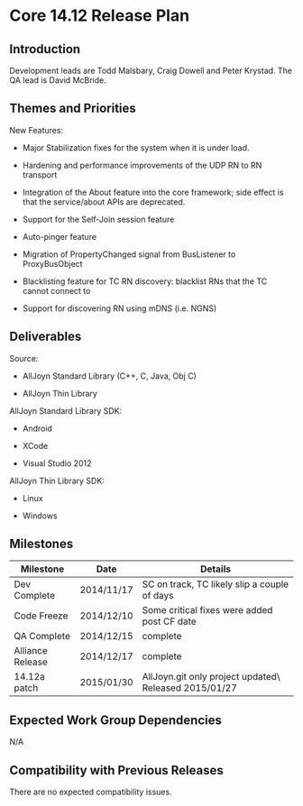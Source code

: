 # Core 14.12 Release Plan

## Introduction

Development leads are Todd Malsbary, Craig Dowell and Peter Krystad.  The QA lead is David McBride.

## Themes and Priorities

New Features:

*  Major Stabilization fixes for the system when it is under load.

*  Hardening and performance improvements of the UDP RN to RN transport

*  Integration of the About feature into the core framework; side effect is that the service/about APIs are deprecated.

*  Support for the Self-Join session feature

*  Auto-pinger feature

*  Migration of PropertyChanged signal from BusListener to ProxyBusObject

*  Blacklisting feature for TC RN discovery: blacklist RNs that the TC cannot connect to

*  Support for discovering RN using mDNS (i.e. NGNS) 


## Deliverables

Source:

*  AllJoyn Standard Library (C++, C, Java, Obj C)

*  AllJoyn Thin Library

AllJoyn Standard Library SDK:

*  Android

*  XCode 

*  Visual Studio 2012

AllJoyn Thin Library SDK:

*  Linux

*  Windows

## Milestones

 | Milestone        | Date       | Details                                                | 
 | ---------        | ----       | -------                                                | 
 | Dev Complete     | 2014/11/17 | SC on track, TC likely slip a couple of days           | 
 | Code Freeze      | 2014/12/10 | Some critical fixes were added post CF date            | 
 | QA Complete      | 2014/12/15 | complete                                               | 
 | Alliance Release | 2014/12/17 | complete                                               | 
 | 14.12a patch     | 2015/01/30 | AllJoyn.git only project updated\\ Released 2015/01/27 | 

## Expected Work Group Dependencies

N/A

## Compatibility with Previous Releases

There are no expected compatibility issues.
